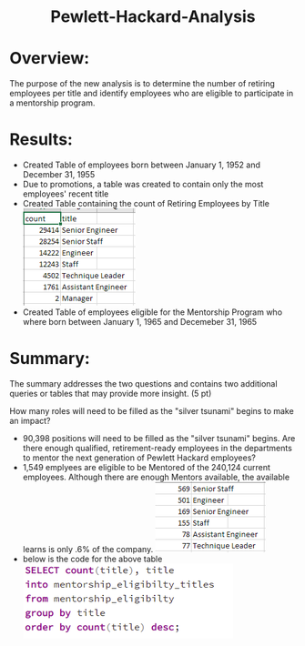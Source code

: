 <h1 align="center"> Pewlett-Hackard-Analysis</h1>
 
# Overview:
The purpose of the new analysis is to determine the number of retiring employees per title and identify employees who are eligible to participate in a mentorship program.

# Results:
- Created Table of employees born between January 1, 1952 and December 31, 1955
- Due to promotions, a table was created to contain only the most employees' recent title
- Created Table containing the count of Retiring Employees by Title
![title retirement count](https://github.com/HappyM0f0/Pewlett-Hackard-Analysis/blob/main/images/Retiring%20titles.png)
- Created Table of employees eligible for the Mentorship Program who where born between January 1, 1965 and Decemeber 31, 1965

# Summary:

The summary addresses the two questions and contains two additional queries or tables that may provide more insight. (5 pt)

How many roles will need to be filled as the "silver tsunami" begins to make an impact?
- 90,398 positions will need to be filled as the "silver tsunami" begins.
Are there enough qualified, retirement-ready employees in the departments to mentor the next generation of Pewlett Hackard employees?
- 1,549 emplyees are eligible to be Mentored of the 240,124 current employees. Although there are enough Mentors available, the available learns is only .6% of the company.
![count of learner by title](https://github.com/HappyM0f0/Pewlett-Hackard-Analysis/blob/main/images/learners%20by%20title.png)
- below is the code for the above table
![code for count of learner by title](https://github.com/HappyM0f0/Pewlett-Hackard-Analysis/blob/main/images/code%20for%20learner%20title%20count.png)